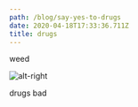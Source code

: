 ```yaml
---
path: /blog/say-yes-to-drugs
date: 2020-04-18T17:33:36.711Z
title: drugs
---
```

weed

![alt-right](/uploads/art.png "drug-man")

drugs bad